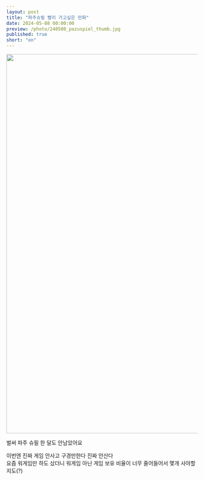 ```yaml
---
layout: post
title: "파주슈필 빨리 가고싶은 만화"
date: 2024-05-08 00:00:00
preview: /photo/240508_pazuspiel_thumb.jpg
published: true
short: "on"
---
```


<img src="/photo/240508_pazuspiel.jpg" width="1000">

벌써 파주 슈필 한 달도 안남았어요<br>

이번엔 진짜 게임 안사고 구경만한다 진짜 안산다<br>
요즘 워게임만 하도 샀더니 워게임 아닌 게임 보유 비율이 너무 줄어들어서 몇개 사야할지도(?)<br>











